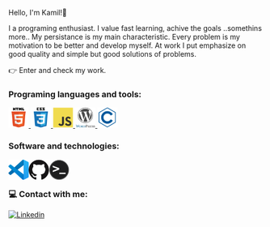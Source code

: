 Hello, I'm Kamil!👋

I a programing enthusiast. I value fast learning, achive the goals ..somethins more.. My persistance is my main characteristic. Every problem is my motivation to be better and develop myself. At work I put emphasize on good quality and simple but good solutions of problems.


👉 Enter and check my work.


### Programing languages and tools:
<p align="left"> 
 <a href="https://developer.mozilla.org/en-US/docs/Web/HTML" target="_blank"> <img src="https://raw.githubusercontent.com/devicons/devicon/master/icons/html5/html5-original-wordmark.svg" alt="html5" width="40" height="40"/> </a>
 <a href="https://developer.mozilla.org/en-US/docs/Web/CSS" target="_blank"> <img src="https://raw.githubusercontent.com/devicons/devicon/master/icons/css3/css3-original-wordmark.svg" alt="css3" width="40" height="40"/> </a> 
 <a href="https://developer.mozilla.org/en-US/docs/Web/JavaScript" target="_blank"> <img src="https://raw.githubusercontent.com/devicons/devicon/master/icons/javascript/javascript-original.svg" alt="javascript" width="40" height="40"/> </a>  
 <a href="https://simple.wikipedia.org/wiki/WordPress" target="_blank"> <img src="https://github.com/devicons/devicon/blob/master/icons/wordpress/wordpress-original.svg" alt="javascript" width="40" height="40"/> </a>  
<a href="https://en.wikipedia.org/wiki/C_(programming_language)" target="_blank"> <img src="https://github.com/devicons/devicon/blob/master/icons/c/c-line.svg" alt="javascript" width="40" height="40"/> </a>  

</p> 

### Software and technologies:
<img align="left" alt="Visual Studio Code" width="40px" src="https://raw.githubusercontent.com/github/explore/80688e429a7d4ef2fca1e82350fe8e3517d3494d/topics/visual-studio-code/visual-studio-code.png" />
<img align="left" alt="GitHub" width="40px" src="https://raw.githubusercontent.com/github/explore/78df643247d429f6cc873026c0622819ad797942/topics/github/github.png" />
<img align="left" alt="Terminal" width="40px" src="https://raw.githubusercontent.com/github/explore/80688e429a7d4ef2fca1e82350fe8e3517d3494d/topics/terminal/terminal.png" />
 <br>
 <br>
  
 ### :computer: Contact with me: 
  [![Linkedin](https://img.shields.io/badge/-LinkedIn-blue?style=flat&logo=Linkedin&logoColor=white)](https://www.linkedin.com/in/kamil-jarczak-8944091b2/) 
